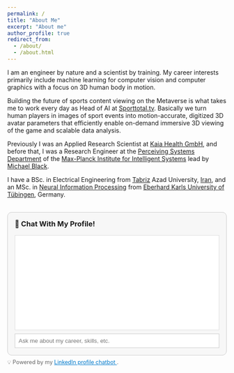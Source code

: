```yaml
---
permalink: /
title: "About Me"
excerpt: "About me"
author_profile: true
redirect_from: 
  - /about/
  - /about.html
---
```


I am an engineer by nature and a scientist by training. My career interests primarily include machine learning for computer vision and computer graphics with a focus on 3D human body in motion.

Building the future of sports content viewing on the Metaverse is what takes me to work every day as Head of AI at [Sporttotal.tv](https://sporttotal.tv/). Basically we turn human players in images of sport events into motion-accurate, digitized 3D avatar parameters that efficiently enable on-demand immersive 3D viewing of the game and scalable data analysis.

Previously I was an Applied Research Scientist at [Kaia Health GmbH](https://kaiahealth.com/), and before that, I was a Research Engineer at the  [Perceiving Systems Department](https://www.youtube.com/user/BlackAtBrown) of the [Max-Planck Institute for Intelligent Systems](https://www.is.mpg.de/) lead by [Michael Black](https://ps.is.tuebingen.mpg.de/person/black).

I have a BSc. in Electrical Engineering from [Tabriz](https://www.youtube.com/watch?v=OWb1yP-KpMc) Azad University, [Iran](https://www.youtube.com/watch?v=CuITzmlIvbc), and an MSc. in [Neural Information Processing](https://www.neuroschool-tuebingen.de/master/neural-inf-process/) 
from [Eberhard Karls University of Tübingen](https://www.neuroschool-tuebingen.de/), Germany.


<div id="chat-container" style="max-width: 600px; margin-top: 2rem; padding: 1rem; border: 1px solid #ccc; border-radius: 10px; background: #f7f7f7;">
  <h3 style="margin-top: 0;">💬 Chat With My Profile! </h3>
  <div id="chat-box" style="height: 200px; overflow-y: auto; background: white; padding: 0.5rem; border: 1px solid #ddd;"></div>
  <input type="text" id="user-input" placeholder="Ask me about my career, skills, etc." style="width: 100%; padding: 0.5rem; margin-top: 0.5rem; border: 1px solid #ccc;">
</div>

<script>
  const chatBox = document.getElementById("chat-box");
  const userInput = document.getElementById("user-input");
  let history = [];

  function appendMessage(role, content) {
    const el = document.createElement("div");
    el.innerHTML = `<strong>${role === "user" ? "You" : "Nima"}:</strong> ${content}`;
    el.style.margin = "0.5rem 0";
    chatBox.appendChild(el);
    chatBox.scrollTop = chatBox.scrollHeight;
  }

  userInput.addEventListener("keypress", async function (e) {
    if (e.key === "Enter" && userInput.value.trim() !== "") {
      const message = userInput.value.trim();
      appendMessage("user", message);
      userInput.value = "";

      const response = await fetch("https://linkedin-profile-chatbot.onrender.com/chat", {
        method: "POST",
        headers: {"Content-Type": "application/json"},
        body: JSON.stringify({ message, history }),
      });

      const data = await response.json();
      const reply = data.response;

      appendMessage("assistant", reply);
      history.push({ role: "user", content: message });
      history.push({ role: "assistant", content: reply });
    }
  });
</script>
<p style="font-size: 0.9em; color: #666; text-align: left; margin-top: 0.5rem;">
  💡 Powered by my 
  <a href="https://github.com/nghorbani/linkedin_profile_chatbot/" target="_blank" style="color: #007acc;">
    LinkedIn profile chatbot
  </a>.
</p>
